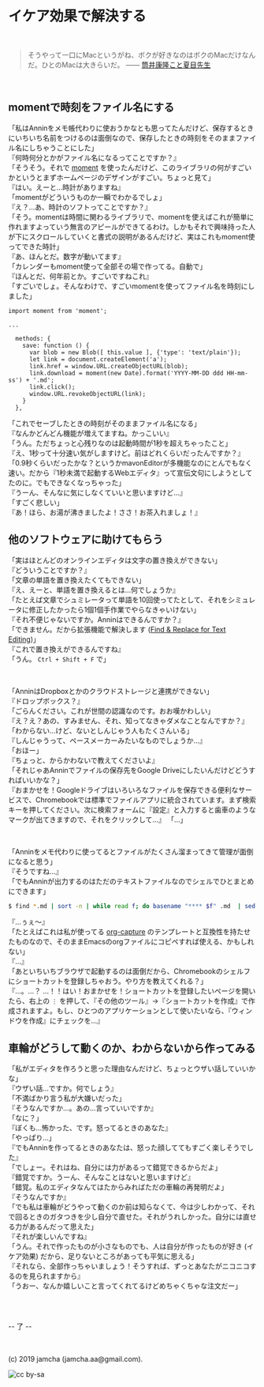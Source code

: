 

# イケア効果で解決する

<br>

> そうやって一口にMacというがね、ボクが好きなのはボクのMacだけなんだ。ひとのMacは大きらいだ。 ―― [筒井康隆こと夏目先生](https://www.youtube.com/watch?v=vhocvkaZ3dM)

<br>

## momentで時刻をファイル名にする

「私はAnninをメモ帳代わりに使おうかなとも思ってたんだけど、保存するときにいちいち名前をつけるのは面倒なので、保存したときの時刻をそのままファイル名にしちゃうことにした」  
『何時何分とかがファイル名になるってことですか？』  
「そうそう。それで [moment](https://momentjs.com/) を使ったんだけど、このライブラリの何がすごいかというとまずホームページのデザインがすごい。ちょっと見て」  
『はい。えーと…時計がありますね』  
「momentがどういうものか一瞬でわかるでしょ」  
『え？…あ、時計のソフトってことですか？』  
「そう。momentは時間に関わるライブラリで、momentを使えばこれが簡単に作れますよっていう無言のアピールができてるわけ。しかもそれで興味持った人が下にスクロールしていくと書式の説明があるんだけど、実はこれもmoment使ってできた時計」  
『あ、ほんとだ。数字が動いてます』  
「カレンダーもmoment使って全部その場で作ってる。自動で」  
『ほんとだ、何年前とか。すごいですねこれ』  
「すごいでしょ。そんなわけで、すごいmomentを使ってファイル名を時刻にしました」

```vue
import moment from 'moment';

...

  methods: {
    save: function () {
      var blob = new Blob([ this.value ], {'type': 'text/plain'});
      let link = document.createElement('a');
      link.href = window.URL.createObjectURL(blob);
      link.download = moment(new Date).format('YYYY-MM-DD ddd HH-mm-ss') + '.md';
      link.click();
      window.URL.revokeObjectURL(link);
    }
  },
```

「これでセーブしたときの時刻がそのままファイル名になる」  
『なんかどんどん機能が増えてますね。かっこいい』  
「うん。ただちょっと心残りなのは起動時間が1秒を超えちゃったこと」  
『え、1秒って十分速い気がしますけど。前はどれくらいだったんですか？』  
「0.9秒くらいだったかな？というかmavonEditorが多機能なのにとんでもなく速い。だから『1秒未満で起動するWebエディタ』って宣伝文句にしようとしてたのに。でもできなくなっちゃった」  
『うーん、そんなに気にしなくていいと思いますけど…』  
「すごく悲しい」  
『あ！ほら、お湯が沸きましたよ！ささ！お茶入れましょ！』

## 他のソフトウェアに助けてもらう

「実はほとんどのオンラインエディタは文字の置き換えができない」  
『どういうことですか？』  
「文章の単語を置き換えたくてもできない」  
『え、えーと、単語を置き換えるとは…何でしょうか』  
「たとえば文章でシュミレータって単語を10回使ってたとして、それをシミュレータに修正したかったら1個1個手作業でやらなきゃいけない」  
『それ不便じゃないですか。Anninはできるんですか？』  
「できません。だから拡張機能で解決します ([Find & Replace for Text Editing](https://find-and-replace-f6588.firebaseapp.com/))」  
『これで置き換えができるんですね』  
「うん。 `Ctrl + Shift + F` で」

<br>

「AnninはDropboxとかのクラウドストレージと連携ができない」  
『ドロップボックス？』  
「ごらんください。これが世間の認識なのです。おお嘆かわしい」  
『え？え？あの、すみません、それ、知ってなきゃダメなことなんですか？』  
「わからない…けど、ないとしんじゃう人もたくさんいる」  
『しんじゃうって、ペースメーカーみたいなものでしょうか…』  
「おほー」  
『ちょっと、からかわないで教えてくださいよ』  
「それじゃあAnninでファイルの保存先をGoogle Driveにしたいんだけどどうすればいいかな？」  
『おまかせを！Googleドライブはいろいろなファイルを保存できる便利なサービスで、Chromebookでは標準でファイルアプリに統合されています。まず検索キーを押してください。次に検索フォームに『設定』と入力すると歯車のようなマークが出てきますので、それをクリックして…』
「…」

<br>

「Anninをメモ代わりに使ってるとファイルがたくさん溜まってきて管理が面倒になると思う」  
『そうですね…』  
「でもAnninが出力するのはただのテキストファイルなのでシェルでひとまとめにできます」

```sh
$ find *.md | sort -n | while read f; do basename "**** $f" .md  | sed '{s/-/:/3}' | rev | cut -c 4- | rev; printf '\n'; cat "$f"; printf '\n\n'; done >> ../annin.org
```

『…ぅぇ〜』  
「たとえばこれは私が使ってる [org-capture](https://sachachua.com/blog/2015/02/learn-take-notes-efficiently-org-mode/) のテンプレートと互換性を持たせたものなので、そのままEmacsのorgファイルにコピペすれば使える、かもしれない」  
『…』  
「あといちいちブラウザで起動するのは面倒だから、Chromebookのシェルフにショートカットを登録しちゃおう。やり方を教えてくれる？」  
『…。…？ …！！はい！おまかせを！ショートカットを登録したいページを開いたら、右上の `⋮` を押して、『その他のツール』→『ショートカットを作成』で作成されますよ。もし、ひとつのアプリケーションとして使いたいなら、『ウィンドウを作成』にチェックを…』  

## 車輪がどうして動くのか、わからないから作ってみる

「私がエディタを作ろうと思った理由なんだけど、ちょっとウザい話していいかな」  
『ウザい話…ですか。何でしょう』  
「不満ばかり言う私が大嫌いだった」  
『そうなんですか…。あの…言っていいですか』  
「なに？」  
『ぼくも…怖かった、です。怒ってるときのあなた』  
「やっぱり…」  
『でもAnninを作ってるときのあなたは、怒った顔しててもすごく楽しそうでした』  
「でしょー。それはね、自分には力があるって錯覚できるからだよ」  
『錯覚ですか。うーん、そんなことはないと思いますけど』  
「錯覚。私のエディタなんてはたからみればただの車輪の再発明だよ」  
『そうなんですか』  
「でも私は車輪がどうやって動くのか前は知らなくて、今は少しわかって、それで回るときのガタつきを少し自分で直せた。それがうれしかった。自分には直せる力があるんだって思えた」  
『それが楽しいんですね』  
「うん。それで作ったものが小さなものでも、人は自分が作ったものが好き (イケア効果) だから、足りないところがあっても平気に思える」  
『それなら、全部作っちゃいましょう！そうすれば、ずっとあなたがニコニコするのを見られますから』  
「うおー、なんか嬉しいこと言ってくれてるけどめちゃくちゃな注文だー」

<br>
<br>

-- 了 --

<br>
<br>
(c) 2019 jamcha (jamcha.aa@gmail.com).

![cc by-sa](https://i.creativecommons.org/l/by-sa/4.0/88x31.png)


